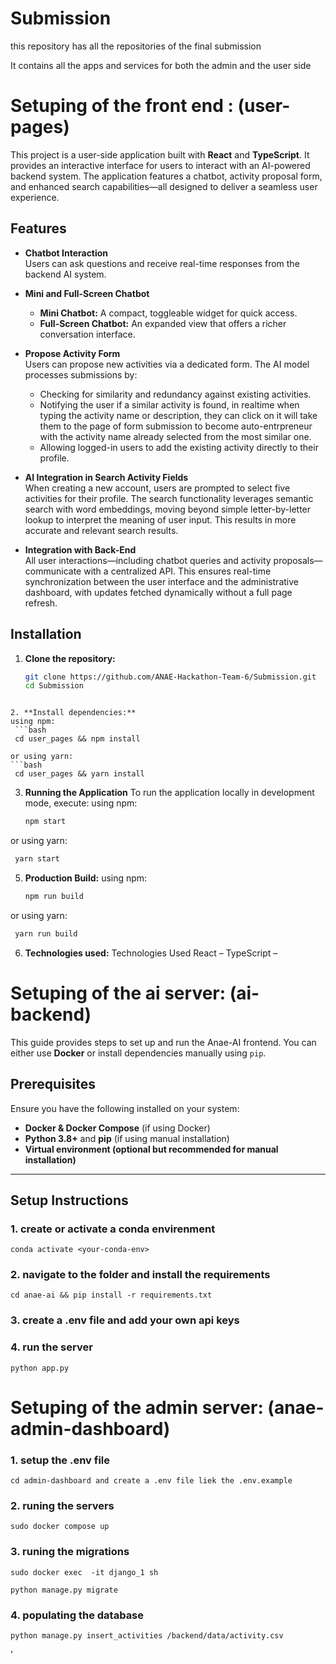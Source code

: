 # Submission
this repository has all the repositories of the final submission

It contains  all the apps and services for both the admin and the user side  

# Setuping of the front end : (user-pages)

This project is a user-side application built with **React** and **TypeScript**. It provides an interactive interface for users to interact with an AI-powered backend system. The application features a chatbot, activity proposal form, and enhanced search capabilities—all designed to deliver a seamless user experience.

## Features

- **Chatbot Interaction**  
  Users can ask questions and receive real-time responses from the backend AI system.

- **Mini and Full-Screen Chatbot**  
  - **Mini Chatbot:** A compact, toggleable widget for quick access.
  - **Full-Screen Chatbot:** An expanded view that offers a richer conversation interface.

- **Propose Activity Form**  
  Users can propose new activities via a dedicated form. The AI model processes submissions by:
  - Checking for similarity and redundancy against existing activities.
  - Notifying the user if a similar activity is found, in realtime when typing the activity name or description, they can click on it will take them to the page of form submission to become auto-entrpreneur with
  the activity name already selected from the most similar one.
  - Allowing logged-in users to add the existing activity directly to their profile.

- **AI Integration in Search Activity Fields**  
  When creating a new account, users are prompted to select five activities for their profile. The search functionality leverages semantic search with word embeddings, moving beyond simple letter-by-letter lookup to interpret the meaning of user input. This results in more accurate and relevant search results.

- **Integration with Back-End**  
  All user interactions—including chatbot queries and activity proposals—communicate with a centralized API. This ensures real-time synchronization between the user interface and the administrative dashboard, with updates fetched dynamically without a full page refresh.

## Installation

1. **Clone the repository:**

   ```bash
   git clone https://github.com/ANAE-Hackathon-Team-6/Submission.git
   cd Submission
  ```

2. **Install dependencies:**
  using npm:
   ```bash
   cd user_pages && npm install

  or using yarn: 
  ```bash
   cd user_pages && yarn install
  ```
3. **Running the Application**
   To run the application locally in development mode, execute:
   using npm:
   ```bash
   npm start

  or using yarn: 
  ```bash
   yarn start
  ```

5. **Production Build:**
 using npm:
   ```bash
   npm run build

  or using yarn: 
  ```bash
   yarn run build
  ```

6. **Technologies used:**
Technologies Used
React – 
TypeScript – 
# Setuping of the ai server: (ai-backend)

This guide provides steps to set up and run the Anae-AI frontend. You can either use **Docker** or install dependencies manually using `pip`.

## Prerequisites

Ensure you have the following installed on your system:

- **Docker & Docker Compose** (if using Docker)
- **Python 3.8+** and **pip** (if using manual installation)
- **Virtual environment (optional but recommended for manual installation)**

---

## Setup Instructions

### 1. create or activate a conda envirenment 

```
conda activate <your-conda-env>
```

### 2. navigate to the folder and install the requirements 

```
cd anae-ai && pip install -r requirements.txt
```
### 3. create a .env file and add your own api keys

### 4. run the server
```
python app.py
```
# Setuping of the admin server: (anae-admin-dashboard)

### 1. setup the .env file

```
cd admin-dashboard and create a .env file liek the .env.example
```

### 2. runing the servers
```
sudo docker compose up
```


### 3. runing the migrations 

```
sudo docker exec  -it django_1 sh
```
```
python manage.py migrate
```



### 4. populating the database

```
python manage.py insert_activities /backend/data/activity.csv
```








'


  
  




